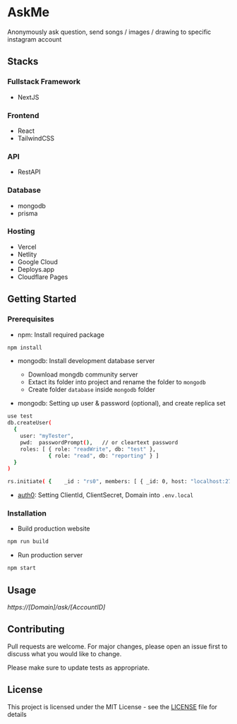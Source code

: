 # AskMe

Anonymously ask question, send songs / images / drawing to specific instagram account

## Stacks

### Fullstack Framework

- NextJS

### Frontend

- React
- TailwindCSS

### API

  - RestAPI

### Database

- mongodb
- prisma

### Hosting

- Vercel
- Netlity
- Google Cloud
- Deploys.app
- Cloudflare Pages

## Getting Started

### Prerequisites

- npm: Install required package

```sh
npm install
```

- mongodb: Install development database server

  - Download mongdb community server
  - Extact its folder into project and rename the folder to `mongodb`
  - Create folder `database` inside `mongodb` folder
 
- mongodb: Setting up user & password (optional), and create replica set

```sh
use test
db.createUser(
  {
    user: "myTester",
    pwd:  passwordPrompt(),   // or cleartext password
    roles: [ { role: "readWrite", db: "test" },
             { role: "read", db: "reporting" } ]
  }
)
```

```sh
rs.initiate( {    _id : "rs0", members: [ { _id: 0, host: "localhost:27017" } ] })
```

- [auth0](https://auth0.com/docs/quickstart/webapp/nextjs/01-login): Setting ClientId, ClientSecret, Domain into `.env.local`

### Installation

- Build production website

```sh
npm run build
```

- Run production server

```sh
npm start
```

## Usage

*https://[Domain]/ask/[AccountID]*

## Contributing

Pull requests are welcome. For major changes, please open an issue first to discuss what you would like to change.

Please make sure to update tests as appropriate.

## License

This project is licensed under the MIT License - see the [LICENSE](LICENSE) file for details
